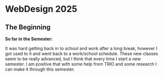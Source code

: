 # WebDesign 2025
## The Beginning

**So far in the Semester:**

<p>It was hard getting back in to school and work after a long break, however I got used to it and went back to a work/school schedule. These new classes seem to be really advanced, but I think that every time I start a new semester. I am positive that with some help from TRIO and some research I can make it through this semester.</p>

